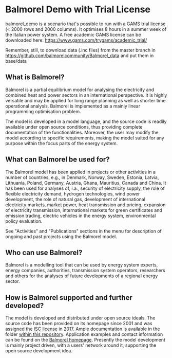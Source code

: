 # Balmorel Demo with Trial License
balmorel_demo is a scenario that's possible to run with a GAMS trial license (< 2000 rows and 2000 columns). 
It optimises 8 hours in a summer week of the Italian power system. 
A free academic GAMS license can be downloaded here: https://www.gams.com/trygams/academic_trial/

Remember, still, to download data (.inc files) from the master branch in https://github.com/balmorelcommunity/Balmorel_data and put them in base/data

## What is Balmorel?

Balmorel is a partial equilibrium model for analysing the electricity and combined heat and power sectors in an international perspective. It is highly versatile and may be applied for long range planning as well as shorter time operational analysis. Balmorel is implemented as a mainly linear programming optimisation problem.

The model is developed in a model language, and the source code is readily available under open source conditions, thus providing complete documentation of the functionalities. Moreover, the user may modify the model according to specific requirements, making the model suited for any purpose within the focus parts of the energy system.

## What can Balmorel be used for?

The Balmorel model has been applied in projects or other activities in a number of countries, e.g., in  Denmark, Norway, Sweden, Estonia, Latvia, Lithuania, Poland, Germany, Austria, Ghana, Mauritius, Canada and China. It has been used for analyses of, i.a., security of electricity supply, the role of flexible electricity demand, hydrogen technologies, wind power development, the role of natural gas, development of international electricity markets, market power, heat transmission and pricing, expansion of electricity transmission, international markets for green certificates and emission trading, electric vehicles in the energy system, environmental policy evaluation.

See "Activities" and "Publications" sections in the menu for description of ongoing and past projects using the Balmorel model.

## Who can use Balmorel?

Balmorel is a modelling tool that can be used by energy system experts, energy companies, authorities, transmission system operators, researchers and others for the analyses of future developments of a regional energy sector.


## How is Balmorel supported and further developed?

The model is developed and distributed under open source ideals. The source code has been provided on its homepage since 2001 and was assigned the [ISC license](https://opensource.org/licenses/ISC) in 2017. Ample documentation is available in the folder [within this repository](base/documentation). Application examples and contact information can be found on the [Balmorel homepage](https://balmorel.com). Presently the model development is mainly project driven, with a users' network around it, supporting the open source development idea.
